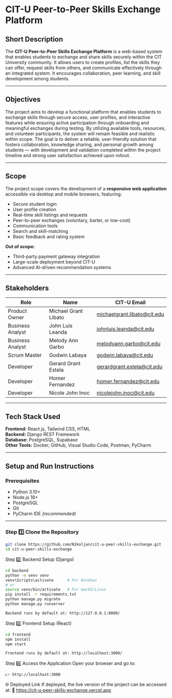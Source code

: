 # CIT-U Peer-to-Peer Skills Exchange Platform

## Short Description
The **CIT-U Peer-to-Peer Skills Exchange Platform** is a web-based system that enables students to exchange and share skills securely within the CIT University community. It allows users to create profiles, list the skills they can offer, request skills from others, and communicate effectively through an integrated system. It encourages collaboration, peer learning, and skill development among students.

---

## Objectives
The project aims to develop a functional platform that enables students to exchange skills through secure access, user profiles, and interactive features while ensuring active participation through onboarding and meaningful exchanges during testing. By utilizing available tools, resources, and volunteer participants, the system will remain feasible and realistic within scope. The goal is to deliver a reliable, user-friendly solution that fosters collaboration, knowledge sharing, and personal growth among students — with development and validation completed within the project timeline and strong user satisfaction achieved upon rollout.

---

## Scope
The project scope covers the development of a **responsive web application** accessible via desktop and mobile browsers, featuring:
- Secure student login  
- User profile creation  
- Real-time skill listings and requests  
- Peer-to-peer exchanges (voluntary, barter, or low-cost)  
- Communication tools  
- Search and skill-matching  
- Basic feedback and rating system  

**Out of scope:**
- Third-party payment gateway integration  
- Large-scale deployment beyond CIT-U  
- Advanced AI-driven recommendation systems  

---

## Stakeholders
| Role | Name | CIT-U Email |
|------|------|--------------|
| Product Owner | Michael Grant Libato | michaelgrant.libato@cit.edu |
| Business Analyst | John Luis Leanda | johnluis.leanda@cit.edu |
| Business Analyst | Melody Ann Garbo | melodyann.garbo@cit.edu |
| Scrum Master | Godwin Labaya | godwin.labaya@cit.edu |
| Developer | Gerard Grant Estela | gerardgrant.estela@cit.edu |
| Developer | Homer Fernandez | homer.fernandez@cit.edu |
| Developer | Nicole John Inoc | nicolejohn.inoc@cit.edu |

---

## Tech Stack Used
**Frontend:** React.js, Tailwind CSS, HTML  
**Backend:** Django REST Framework  
**Database:** PostgreSQL, Supabase   
**Other Tools:** Docker, GitHub, Visual Studio Code, Postman, PyCharm  

---

## Setup and Run Instructions

### Prerequisites
- Python 3.10+  
- Node.js 18+  
- PostgreSQL  
- Git  
- PyCharm IDE *(recommended)*  

---

### Step 1️⃣ Clone the Repository
```bash
git clone https://github.com/N1koljan/cit-u-peer-skills-exchange.git
cd cit-u-peer-skills-exchange
```
Step 2️⃣ Backend Setup (Django)
```bash
cd backend
python -m venv venv
venv\Scripts\activate      # For Windows
# or
source venv/bin/activate   # For macOS/Linux
pip install -r requirements.txt
python manage.py migrate
python manage.py runserver

Backend runs by default at: http://127.0.0.1:8000/
```
Step 3️⃣ Frontend Setup (React)
```bash
cd frontend
npm install
npm start

Frontend runs by default at: http://localhost:3000/
```
Step 4️⃣ Access the Application
Open your browser and go to:
```bash
👉 http://localhost:3000
```
🌐 Deployed Link
If deployed, the live version of the project can be accessed at:
🔗 https://cit-u-peer-skills-exchange.vercel.app

